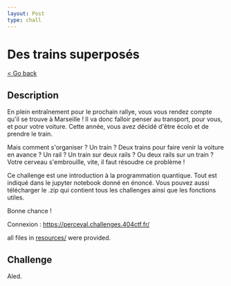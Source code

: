 ```yaml
---
layout: Post
type: chall
---
```

# Des trains superposés

<a class="back-link" href="../../">< Go back</a>

## Description

En plein entraînement pour le prochain rallye, vous vous rendez compte qu'il se trouve à Marseille ! Il va donc falloir penser au transport, pour vous, et pour votre voiture. Cette année, vous avez décidé d'être écolo et de prendre le train.

Mais comment s'organiser ? Un train ? Deux trains pour faire venir la voiture en avance ? Un rail ? Un train sur deux rails ? Ou deux rails sur un train ? Votre cerveau s'embrouille, vite, il faut résoudre ce problème !

Ce challenge est une introduction à la programmation quantique. Tout est indiqué dans le jupyter notebook donné en énoncé. Vous pouvez aussi télécharger le .zip qui contient tous les challenges ainsi que les fonctions utiles.

Bonne chance !

Connexion : <https://perceval.challenges.404ctf.fr/>

all files in [resources/](./resources) were provided.

## Challenge

Aled.
